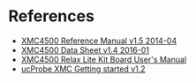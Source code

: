 # References

* [XMC4500 Reference Manual v1.5 2014-04](./../references/xmc4500_rm_v1.5_2014_07.pdf)
* [XMC4500 Data Sheet v1.4 2016-01](./../references/Infineon-XMC4500-DS-v01_04-EN.pdf)
* [XMC4500 Relax Lite Kit Board User's Manual](./../references/Board_Users_Manual_XMC4500_Relax_Kit-V1_R1.2_released.pdf)
* [ucProbe XMC Getting started v1.2](./../references/Infineon-ucProbe_XMC_Getting_started_v1.2.pdf)

